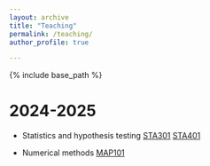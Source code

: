 ```yaml
---
layout: archive
title: "Teaching"
permalink: /teaching/
author_profile: true

---
```


{% include base_path %}

# 2024-2025

- Statistics and hypothesis testing [STA301](https://formations.univ-grenoble-alpes.fr/fr/catalogue-2021/licence-XA/licence-chimie-IAI8AZVF/parcours-biochimie-2e-et-3e-annee-IFRVW14S/ue-methodes-statistiques-pour-la-biologie-sta301-IGRYUVS1.html) [STA401](https://formations.univ-grenoble-alpes.fr/fr/catalogue-2021/licence-XA/licence-informatique-IAI7UC15/parcours-mathematiques-informatique-2e-et-3e-annee-grenoble-IAIB08YN/ue-statistique-et-calcul-des-probabilites-sta401-IH34I31T.html)

- Numerical methods [MAP101](https://formations.univ-grenoble-alpes.fr/fr/catalogue-2021/licence-XA/licence-informatique-IAI7UC15/portail-informatique-mathematiques-et-applications-ima-1re-annee-grenoble-IPQHQVHR/ue-analyse-elementaire-et-introduction-au-calcul-scientifique-map101-IGJFW1PZ.html)
